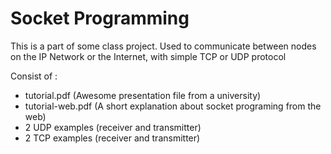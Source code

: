 # Socket Programming 
This is a part of some class project. Used to communicate between nodes on the IP Network or the Internet, with simple TCP or UDP protocol

Consist of :
- tutorial.pdf (Awesome presentation file from a university)
- tutorial-web.pdf (A short explanation about socket programing from the web)
- 2 UDP examples (receiver and transmitter)
- 2 TCP examples (receiver and transmitter)
